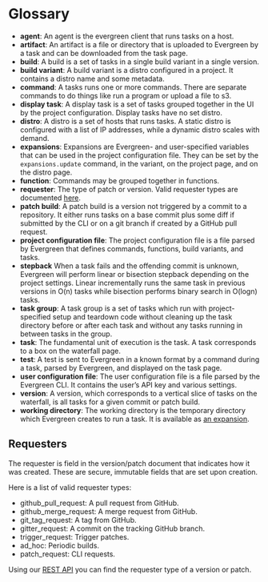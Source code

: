 # Glossary

* **agent**: An agent is the evergreen client that runs tasks on a host.
* **artifact**: An artifact is a file or directory that is uploaded to Evergreen by a task and can be downloaded from the task page.
* **build**: A build is a set of tasks in a single build variant in a single version.
* **build variant**: A build variant is a distro configured in a project. It contains a distro name and some metadata.
* **command**: A tasks runs one or more commands. There are separate commands to do things like run a program or upload a file to s3.
* **display task**: A display task is a set of tasks grouped together in the UI by the project configuration. Display tasks have no set distro.
* **distro**: A distro is a set of hosts that runs tasks. A static distro is configured with a list of IP addresses, while a dynamic distro scales with demand.
* **expansions**: Expansions are Evergreen- and user-specified variables that can be used in the project configuration file. They can be set by the `expansions.update` command, in the variant, on the project page, and on the distro page.
* **function**: Commands may be grouped together in functions.
* **requester**: The type of patch or version. Valid requester types are documented [here](#requesters).
* **patch build**: A patch build is a version not triggered by a commit to a repository. It either runs tasks on a base commit plus some diff if submitted by the CLI or on a git branch if created by a GitHub pull request.
* **project configuration file**: The project configuration file is a file parsed by Evergreen that defines commands, functions, build variants, and tasks.
* **stepback** When a task fails and the offending commit is unknown, Evergreen will perform linear or bisection stepback depending on the project settings. Linear incrementally runs the same task in previous versions in O(n) tasks while bisection performs binary search in O(logn) tasks.
* **task group**: A task group is a set of tasks which run with project-specified setup and teardown code without cleaning up the task directory before or after each task and without any tasks running in between tasks in the group.
* **task**: The fundamental unit of execution is the task. A task corresponds to a box on the waterfall page.
* **test**: A test is sent to Evergreen in a known format by a command during a task, parsed by Evergreen, and displayed on the task page.
* **user configuration file**: The user configuration file is a file parsed by the Evergreen CLI. It contains the user’s API key and various settings.
* **version**: A version, which corresponds to a vertical slice of tasks on the waterfall, is all tasks for a given commit or patch build.
* **working directory**: The working directory is the temporary directory which Evergreen creates to run a task. It is available as [an expansion](../Project-Configuration/Project-Configuration-Files#default-expansions).


## Requesters

The requester is field in the version/patch document that indicates how it was created. These are secure, immutable fields that are set upon creation.

Here is a list of valid requester types:

- github_pull_request: A pull request from GitHub.
- github_merge_request: A merge request from GitHub.
- git_tag_request: A tag from GitHub.
- gitter_request: A commit on the tracking GitHub branch.
- trigger_request: Trigger patches.
- ad_hoc: Periodic builds.
- patch_request: CLI requests.

Using our [REST API](../API/REST-V2-Usage.mdx) you can find the requester type of a version or patch.